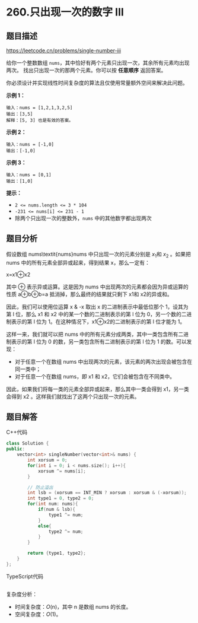 # 260.只出现一次的数字 III

## 题目描述 

https://leetcode.cn/problems/single-number-iii

给你一个整数数组 `nums`，其中恰好有两个元素只出现一次，其余所有元素均出现两次。 找出只出现一次的那两个元素。你可以按 **任意顺序** 返回答案。

你必须设计并实现线性时间复杂度的算法且仅使用常量额外空间来解决此问题。

 

**示例 1：**

```
输入：nums = [1,2,1,3,2,5]
输出：[3,5]
解释：[5, 3] 也是有效的答案。
```

**示例 2：**

```
输入：nums = [-1,0]
输出：[-1,0]
```

**示例 3：**

```
输入：nums = [0,1]
输出：[1,0]
```

 

**提示：**

- `2 <= nums.length <= 3 * 104`
- `-231 <= nums[i] <= 231 - 1`
- 除两个只出现一次的整数外，`nums` 中的其他数字都出现两次



## 题目分析

假设数组 nums\textit{nums}nums 中只出现一次的元素分别是 $x_1$和 $x_2$ 。如果把 nums 中的所有元素全部异或起来，得到结果 x，那么一定有：

x=x1⊕x2


其中 ⊕ 表示异或运算。这是因为 nums 中出现两次的元素都会因为异或运算的性质 a⊕b⊕b=a 抵消掉，那么最终的结果就只剩下 x1和 x2的异或和。

因此，我们可以使用位运算 x & -x 取出 x 的二进制表示中最低位那个 1，设其为第 l 位，那么 x1 和 x2 中的某一个数的二进制表示的第 l 位为 0，另一个数的二进制表示的第 l 位为 1。在这种情况下，x1⊕x2的二进制表示的第 l 位才能为 1。

这样一来，我们就可以把 nums 中的所有元素分成两类，其中一类包含所有二进制表示的第 l 位为 0 的数，另一类包含所有二进制表示的第 l 位为 1 的数。可以发现：

* 对于任意一个在数组 nums 中出现两次的元素，该元素的两次出现会被包含在同一类中；
* 对于任意一个在数组 nums，即 x1  和 x2，它们会被包含在不同类中。

因此，如果我们将每一类的元素全部异或起来，那么其中一类会得到 x1，另一类会得到 x2 。这样我们就找出了这两个只出现一次的元素。



## 题目解答

C++代码

```c++
class Solution {
public:
    vector<int> singleNumber(vector<int>& nums) {
        int xorsum = 0;
        for(int i = 0; i < nums.size(); i++){
            xorsum ^= nums[i];
        }

        // 防止溢出
        int lsb = (xorsum == INT_MIN ? xorsum : xorsum & (-xorsum));
        int type1 = 0, type2 = 0;
        for(int num: nums){
            if(num & lsb){
                type1 ^= num;
            }
            else{
                type2 ^= num;
            }
        }

        return {type1, type2};
    }
};
```

TypeScript代码

```typescript

```

复杂度分析：

* 时间复杂度：*O*(n)，其中 n 是数组 nums 的长度。
* 空间复杂度：*O*(1)。

